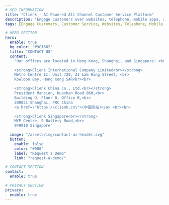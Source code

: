 ```yaml
---
# SEO INFORMATION
title: "Clienk - AI Powered All Channel Customer Service Platform"
description: "Engage customers over websites, telephone, mobile apps, and social media channels like WeChat, WhatsApp, Facebook, Instagram, and many other popular messaging apps."
tags: [Engage Customers, Customer Service, Websites, Telephone, Mobile, Channels, WeChat, WhatsApp, Facebook, Instagram, Line]

# HERO SECTION
hero:
  enable: true
  bg_color: "#9C1662"
  title: "CONTACT US"
  content: 
    "Our offices are located in Hong Kong, Shanghai, and Singapore: <br><br>

    <strong>Clienk International Company Limited<br></strong>
    Metro Centre II, Unit 729, 21 Lam Hing Street, <br>
    Kowloon Bay, Hong Kong SAR<br><br>

    <strong>Clienk China Co., Ltd.<br></strong>
    President Mansion, Huashan Road 868,<br>
    Building D, Floor 0, Office B,<br>
    200051 Shanghai, PRC China
    <a href=\"https://clienk.cn\">(中国网站)</a> <br><br>

    <strong>Clienk Singapore<br></strong>
    MYP Centre, 9 Battery Road,<br>
    049910 Singapore"

  image: "/assets/img/contact-us-header.svg"
  button:
    enable: false
    color: "#000"
    label: "Request a Demo"
    link: "request-a-demo/"

# CONTACT SECTION
contact:
  enable: true

# PRIVACY SECTION
privacy:
  enable: true
---
```

